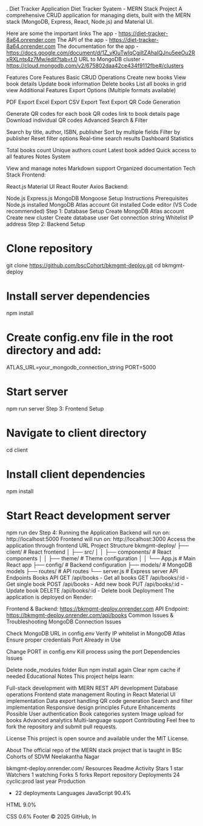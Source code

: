 . Diet Tracker Application
Diet Tracker Syatem - MERN Stack Project
A comprehensive CRUD application for managing diets, built with the MERN stack (MongoDB, Express, React, Node.js) and Material UI.

Here are some the important links
The app - https://diet-tracker-8a64.onrender.com
The API of the app - https://diet-tracker-8a64.onrender.com
The documentation for the app -https://docs.google.com/document/d/1Z_vKIuTwIqCgjltZAhaIQJnu5eeOu2RxRXLnts4z7Mw/edit?tab=t.0
URL to MongoDB cluster -https://cloud.mongodb.com/v2/675802daa42ce434f9112fbe#/clusters

Features
Core Features
Basic CRUD Operations
Create new books
View book details
Update book information
Delete books
List all books in grid view
Additional Features
Export Options (Multiple formats available)

PDF Export
Excel Export
CSV Export
Text Export
QR Code Generation

Generate QR codes for each book
QR codes link to book details page
Download individual QR codes
Advanced Search & Filter

Search by title, author, ISBN, publisher
Sort by multiple fields
Filter by publisher
Reset filter options
Real-time search results
Dashboard Statistics

Total books count
Unique authors count
Latest book added
Quick access to all features
Notes System

View and manage notes
Markdown support
Organized documentation
Tech Stack
Frontend:

React.js
Material UI
React Router
Axios
Backend:

Node.js
Express.js
MongoDB
Mongoose
Setup Instructions
Prerequisites
Node.js installed
MongoDB Atlas account
Git installed
Code editor (VS Code recommended)
Step 1: Database Setup
Create MongoDB Atlas account
Create new cluster
Create database user
Get connection string
Whitelist IP address
Step 2: Backend Setup
# Clone repository
git clone https://github.com/bscCohort/bkmgmt-deploy.git
cd bkmgmt-deploy

# Install server dependencies
npm install

# Create config.env file in the root directory and add:
ATLAS_URL=your_mongodb_connection_string
PORT=5000

# Start server
npm run server
Step 3: Frontend Setup
# Navigate to client directory
cd client

# Install client dependencies
npm install

# Start React development server
npm run dev
Step 4: Running the Application
Backend will run on: http://localhost:5000
Frontend will run on: http://localhost:3000
Access the application through frontend URL
Project Structure
bkmgmt-deploy/
├── client/                 # React frontend
│   ├── src/
│   │   ├── components/    # React components
│   │   ├── theme/         # Theme configuration
│   │   └── App.js         # Main React app
├── config/                 # Backend configuration
├── models/                # MongoDB models
├── routes/                # API routes
└── server.js              # Express server
API Endpoints
Books API
GET /api/books - Get all books
GET /api/books/:id - Get single book
POST /api/books - Add new book
PUT /api/books/:id - Update book
DELETE /api/books/:id - Delete book
Deployment
The application is deployed on Render:

Frontend & Backend: https://bkmgmt-deploy.onrender.com
API Endpoint: https://bkmgmt-deploy.onrender.com/api/books
Common Issues & Troubleshooting
MongoDB Connection Issues

Check MongoDB URL in config.env
Verify IP whitelist in MongoDB Atlas
Ensure proper credentials
Port Already in Use

Change PORT in config.env
Kill process using the port
Dependencies Issues

Delete node_modules folder
Run npm install again
Clear npm cache if needed
Educational Notes
This project helps learn:

Full-stack development with MERN
REST API development
Database operations
Frontend state management
Routing in React
Material UI implementation
Data export handling
QR code generation
Search and filter implementation
Responsive design principles
Future Enhancements Possible
User authentication
Book categories system
Image upload for books
Advanced analytics
Multi-language support
Contributing
Feel free to fork the repository and submit pull requests.

License
This project is open source and available under the MIT License.

About
The official repo of the MERN stack project that is taught in BSc Cohorts of SDVM Neelakantha Nagar

bkmgmt-deploy.onrender.com/
Resources
 Readme
 Activity
Stars
 1 star
Watchers
 1 watching
Forks
 5 forks
Report repository
Deployments
24
 cyclic:prod last year
 Production
+ 22 deployments
Languages
JavaScript
90.4%
 
HTML
9.0%
 
CSS
0.6%
Footer
© 2025 GitHub, In
